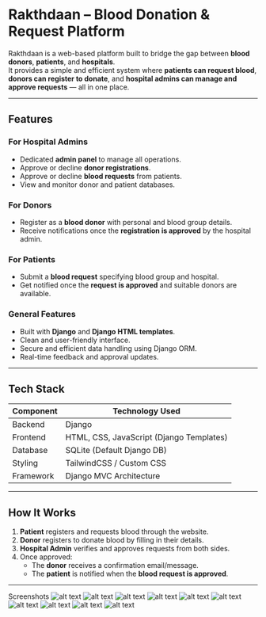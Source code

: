﻿# Rakthdaan – Blood Donation & Request Platform

Rakthdaan is a web-based platform built to bridge the gap between **blood donors**, **patients**, and **hospitals**.  
It provides a simple and efficient system where **patients can request blood**, **donors can register to donate**, and **hospital admins can manage and approve requests** — all in one place.

---

## Features

### For Hospital Admins
- Dedicated **admin panel** to manage all operations.
- Approve or decline **donor registrations**.
- Approve or decline **blood requests** from patients.
- View and monitor donor and patient databases.

### For Donors
- Register as a **blood donor** with personal and blood group details.
- Receive notifications once the **registration is approved** by the hospital admin.

### For Patients
- Submit a **blood request** specifying blood group and hospital.
- Get notified once the **request is approved** and suitable donors are available.

### General Features
- Built with **Django** and **Django HTML templates**.
- Clean and user-friendly interface.
- Secure and efficient data handling using Django ORM.
- Real-time feedback and approval updates.

---

## Tech Stack

| Component | Technology Used |
|------------|-----------------|
| Backend | Django |
| Frontend | HTML, CSS, JavaScript (Django Templates) |
| Database | SQLite (Default Django DB) |
| Styling | TailwindCSS / Custom CSS |
| Framework | Django MVC Architecture |

---

## How It Works

1. **Patient** registers and requests blood through the website.  
2. **Donor** registers to donate blood by filling in their details.  
3. **Hospital Admin** verifies and approves requests from both sides.  
4. Once approved:  
   - The **donor** receives a confirmation email/message.  
   - The **patient** is notified when the **blood request is approved**.  

---


Screenshots
![alt text](assets\screencapture-127-0-0-1-8000-2025-10-13-02_19_22.png)
![alt text](assets\screencapture-127-0-0-1-8000-blood-bank-2025-10-13-02_19_53.png)
![alt text](assets\screencapture-127-0-0-1-8000-about-2025-10-13-02_20_10.png)
![alt text](assets\screencapture-127-0-0-1-8000-contact-us-2025-10-13-02_20_43.png)
![alt text](assets\screencapture-127-0-0-1-8000-login-2025-10-13-02_21_05.png)
![alt text](assets\screencapture-127-0-0-1-8000-forgot-password-2025-10-13-17_00_23.png)
![alt text](assets\screencapture-127-0-0-1-8000-reset-2025-10-13-17_00_42.png)
![alt text](assets\screencapture-127-0-0-1-8000-blood-request-2025-10-13-17_06_15.png)
![alt text](assets\screencapture-127-0-0-1-8000-form-2025-10-13-16_58_09.png)
![alt text](assets\screencapture-127-0-0-1-8000-eligibility-2025-10-13-16_59_21.png)